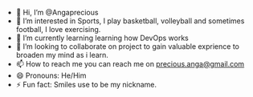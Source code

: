 - 👋 Hi, I’m @Angaprecious
- 👀 I’m interested in Sports, I play basketball, volleyball and sometimes football, I love exercising.
- 🌱 I’m currently learning learning how DevOps works
- 💞️ I’m looking to collaborate on project to gain valuable exprience to broaden my mind as i learn.
- 📫 How to reach me you can reach me on precious.anga@gmail.com
- 😄 Pronouns: He/Him
- ⚡ Fun fact: Smiles use to be my nickname.

<!---
Angaprecious/Angaprecious is a ✨ special ✨ repository because its `README.md` (this file) appears on your GitHub profile.
You can click the Preview link to take a look at your changes.
--->

